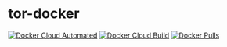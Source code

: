 # tor-docker
[![Docker Cloud Automated](https://img.shields.io/docker/cloud/automated/sego/tor-armhf.svg?style=plastic)](https://cloud.docker.com/repository/docker/sego/tor-armhf)
[![Docker Cloud Build](https://img.shields.io/docker/cloud/build/sego/tor-armhf.svg?style=plastic)](https://cloud.docker.com/repository/docker/sego/tor-armhf)
[![Docker Pulls](https://img.shields.io/docker/pulls/sego/tor-armhf.svg?style=plastic)](https://cloud.docker.com/repository/docker/sego/tor-armhf)


